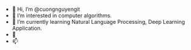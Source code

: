 - 👋 Hi, I’m @cuongnguyengit
- 👀 I’m interested in computer algorithms.
- 🌱 I’m currently learning Natural Language Processing, Deep Learning Application.
- 💞️  
- 📫 

<!---
cuongnguyengit/cuongnguyengit is a ✨ special ✨ repository because its `README.md` (this file) appears on your GitHub profile.
You can click the Preview link to take a look at your changes.
--->

